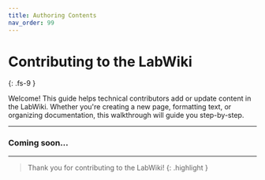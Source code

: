```yaml
---
title: Authoring Contents
nav_order: 99
---
```


# Contributing to the LabWiki
{: .fs-9 }

Welcome! This guide helps technical contributors add or update content in the LabWiki. Whether you're creating a new page, formatting text, or organizing documentation, this walkthrough will guide you step-by-step.

---

### Coming soon...

---

> Thank you for contributing to the LabWiki!
{: .highlight }